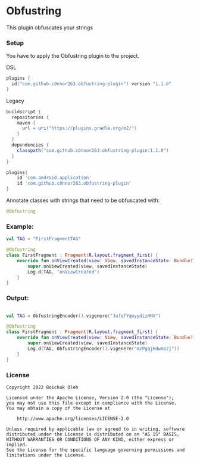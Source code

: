 # Obfustring

This plugin obfuscates your strings

### Setup
You have to apply the Obfustring plugin to the project.

DSL
```kotlin
plugins {
  id("com.github.c0nnor263.obfustring-plugin") version "1.1.0"
}

```

Legacy
```groovy
buildscript {
  repositories {
    maven {
      url = uri("https://plugins.gradle.org/m2/")
    }
  }
  dependencies {
    classpath("com.github.c0nnor263:obfustring-plugin:1.1.0")
  }
}

plugins{
    id 'com.android.application'
    id 'com.github.c0nnor263.obfustring-plugin'
}
```

Annotate classes with strings that need to be obfuscated with: 
```kotlin
@Obfustring
```

### Example:

```kotlin
val TAG = "FirstFragmentTAG"

@Obfustring
class FirstFragment : Fragment(R.layout.fragment_first) {
    override fun onViewCreated(view: View, savedInstanceState: Bundle?) {
        super.onViewCreated(view, savedInstanceState)
        Log.d(TAG, "onViewCreated")
    }
}
```

### Output:
```kotlin

val TAG = ObfustringEncoder().vigenere("JufqfYqmyydizHNV")

@Obfustring
class FirstFragment : Fragment(R.layout.fragment_first) {
    override fun onViewCreated(view: View, savedInstanceState: Bundle?) {
        super.onViewCreated(view, savedInstanceState)
        Log.d(TAG, ObfustringEncoder().vigenere("mzPgqjHdwmszj"))
    }
}

```

### License
    Copyright 2022 Boichuk Oleh

    Licensed under the Apache License, Version 2.0 (the "License");
    you may not use this file except in compliance with the License.
    You may obtain a copy of the License at

        http://www.apache.org/licenses/LICENSE-2.0

    Unless required by applicable law or agreed to in writing, software
    distributed under the License is distributed on an "AS IS" BASIS,
    WITHOUT WARRANTIES OR CONDITIONS OF ANY KIND, either express or implied.
    See the License for the specific language governing permissions and
    limitations under the License.
